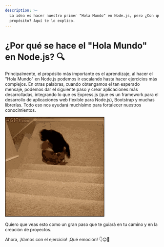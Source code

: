 ```yaml
---
description: >-
  La idea es hacer nuestro primer "Hola Mundo" en Node.js, pero ¿Con qué
  propósito? Aquí te lo explico.
---
```


# ¿Por qué se hace el "Hola Mundo" en Node.js? 🔍

Principalmente, el propósito más importante es el aprendizaje, al hacer el "Hola Mundo" en Node.js podemos ir escalando hasta hacer ejercicios más complejos. En otras palabras, cuando obtengamos el tan esperado mensaje, podemos dar el siguiente paso y crear aplicaciones más desarrolladas, integrando lo que es Express.js \(que es un framework para el desarrollo de aplicaciones web flexible para Node.js\), Bootstrap y muchas librerías. Todo eso nos ayudará muchísimo para fortalecer nuestros conocimientos.

![](.gitbook/assets/cachorros-4.gif)

Quiero que veas esto como un gran paso que te guiará en tu camino y en la creación de proyectos.  
  
Ahora, ¡Vamos con el ejercicio! ¡Qué emoción! 👇😊💪

